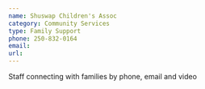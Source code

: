 ```yaml
---
name: Shuswap Children's Assoc
category: Community Services
type: Family Support
phone: 250-832-0164
email: 
url: 
---
```


Staff connecting with families by phone, email and video